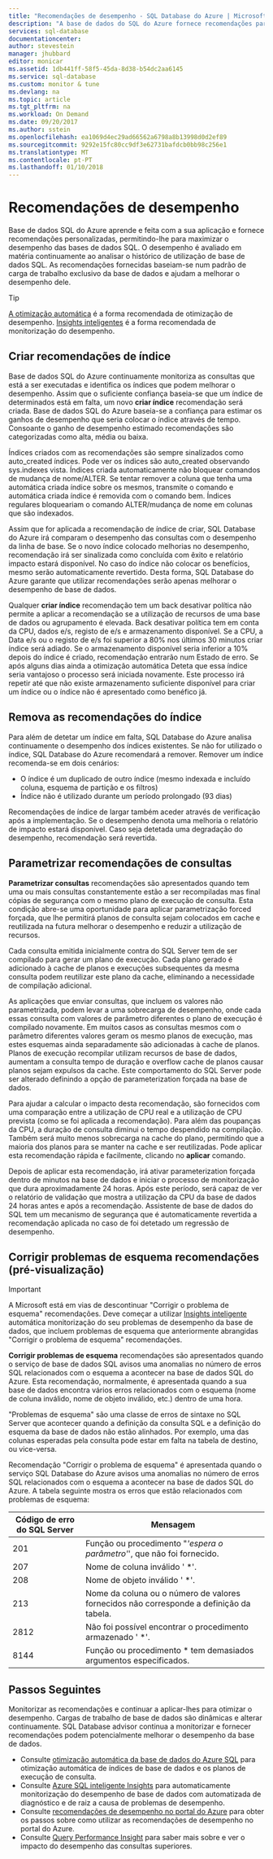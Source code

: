 ```yaml
---
title: "Recomendações de desempenho - SQL Database do Azure | Microsoft Docs"
description: "A base de dados do SQL do Azure fornece recomendações para as bases de dados do SQL Server que pode melhorar o desempenho de consulta atual."
services: sql-database
documentationcenter: 
author: stevestein
manager: jhubbard
editor: monicar
ms.assetid: 1db441ff-58f5-45da-8d38-b54dc2aa6145
ms.service: sql-database
ms.custom: monitor & tune
ms.devlang: na
ms.topic: article
ms.tgt_pltfrm: na
ms.workload: On Demand
ms.date: 09/20/2017
ms.author: sstein
ms.openlocfilehash: ea1069d4ec29ad66562a6798a8b13998d0d2ef89
ms.sourcegitcommit: 9292e15fc80cc9df3e62731bafdcb0bb98c256e1
ms.translationtype: MT
ms.contentlocale: pt-PT
ms.lasthandoff: 01/10/2018
---
```

# <a name="performance-recommendations"></a>Recomendações de desempenho

Base de dados SQL do Azure aprende e feita com a sua aplicação e fornece recomendações personalizadas, permitindo-lhe para maximizar o desempenho das bases de dados SQL. O desempenho é avaliado em matéria continuamente ao analisar o histórico de utilização de base de dados SQL. As recomendações fornecidas baseiam-se num padrão de carga de trabalho exclusivo da base de dados e ajudam a melhorar o desempenho dele.

> [!TIP]
> [A otimização automática](sql-database-automatic-tuning.md) é a forma recomendada de otimização de desempenho. [Insights inteligentes](sql-database-intelligent-insights.md) é a forma recomendada de monitorização do desempenho. 
>

## <a name="create-index-recommendations"></a>Criar recomendações de índice
Base de dados SQL do Azure continuamente monitoriza as consultas que está a ser executadas e identifica os índices que podem melhorar o desempenho. Assim que o suficiente confiança baseia-se que um índice de determinados está em falta, um novo **criar índice** recomendação será criada. Base de dados SQL do Azure baseia-se a confiança para estimar os ganhos de desempenho que seria colocar o índice através de tempo. Consoante o ganho de desempenho estimado recomendações são categorizadas como alta, média ou baixa. 

Índices criados com as recomendações são sempre sinalizados como auto_created índices. Pode ver os índices são auto_created observando sys.indexes vista. Índices criada automaticamente não bloquear comandos de mudança de nome/ALTER. Se tentar remover a coluna que tenha uma automática criada índice sobre os mesmos, transmite o comando e automática criada índice é removida com o comando bem. Índices regulares bloqueariam o comando ALTER/mudança de nome em colunas que são indexados.

Assim que for aplicada a recomendação de índice de criar, SQL Database do Azure irá comparam o desempenho das consultas com o desempenho da linha de base. Se o novo índice colocado melhorias no desempenho, recomendação irá ser sinalizada como concluída com êxito e relatório impacto estará disponível. No caso do índice não colocar os benefícios, mesmo serão automaticamente revertido. Desta forma, SQL Database do Azure garante que utilizar recomendações serão apenas melhorar o desempenho de base de dados.

Qualquer **criar índice** recomendação tem um back desativar política não permite a aplicar a recomendação se a utilização de recursos de uma base de dados ou agrupamento é elevada. Back desativar política tem em conta da CPU, dados e/s, registo de e/s e armazenamento disponível. Se a CPU, a Data e/s ou o registo de e/s foi superior a 80% nos últimos 30 minutos criar índice será adiado. Se o armazenamento disponível seria inferior a 10% depois do índice é criado, recomendação entrarão num Estado de erro. Se após alguns dias ainda a otimização automática Deteta que essa índice seria vantajoso o processo será iniciada novamente. Este processo irá repetir até que não existe armazenamento suficiente disponível para criar um índice ou o índice não é apresentado como benéfico já.

## <a name="drop-index-recommendations"></a>Remova as recomendações do índice
Para além de detetar um índice em falta, SQL Database do Azure analisa continuamente o desempenho dos índices existentes. Se não for utilizado o índice, SQL Database do Azure recomendará a remover. Remover um índice recomenda-se em dois cenários:
* O índice é um duplicado de outro índice (mesmo indexada e incluído coluna, esquema de partição e os filtros)
* Índice não é utilizado durante um período prolongado (93 dias)

Recomendações de índice de largar também aceder através de verificação após a implementação. Se o desempenho denota uma melhoria o relatório de impacto estará disponível. Caso seja detetada uma degradação do desempenho, recomendação será revertida.


## <a name="parameterize-queries-recommendations"></a>Parametrizar recomendações de consultas
**Parametrizar consultas** recomendações são apresentados quando tem uma ou mais consultas constantemente estão a ser recompiladas mas final cópias de segurança com o mesmo plano de execução de consulta. Esta condição abre-se uma oportunidade para aplicar parametrização forced forçada, que lhe permitirá planos de consulta sejam colocados em cache e reutilizada na futura melhorar o desempenho e reduzir a utilização de recursos. 

Cada consulta emitida inicialmente contra do SQL Server tem de ser compilado para gerar um plano de execução. Cada plano gerado é adicionado à cache de planos e execuções subsequentes da mesma consulta podem reutilizar este plano da cache, eliminando a necessidade de compilação adicional. 

As aplicações que enviar consultas, que incluem os valores não parametrizada, podem levar a uma sobrecarga de desempenho, onde cada essas consulta com valores de parâmetro diferentes o plano de execução é compilado novamente. Em muitos casos as consultas mesmos com o parâmetro diferentes valores geram os mesmo planos de execução, mas estes esquemas ainda separadamente são adicionadas à cache de planos. Planos de execução recompilar utilizam recursos de base de dados, aumentam a consulta tempo de duração e overflow cache de planos causar planos sejam expulsos da cache. Este comportamento do SQL Server pode ser alterado definindo a opção de parameterization forçada na base de dados. 

Para ajudar a calcular o impacto desta recomendação, são fornecidos com uma comparação entre a utilização de CPU real e a utilização de CPU prevista (como se foi aplicada a recomendação). Para além das poupanças da CPU, a duração de consulta diminui o tempo despendido na compilação. Também será muito menos sobrecarga na cache do plano, permitindo que a maioria dos planos para se manter na cache e ser reutilizadas. Pode aplicar esta recomendação rápida e facilmente, clicando no **aplicar** comando. 

Depois de aplicar esta recomendação, irá ativar parameterization forçada dentro de minutos na base de dados e iniciar o processo de monitorização que dura aproximadamente 24 horas. Após este período, será capaz de ver o relatório de validação que mostra a utilização da CPU da base de dados 24 horas antes e após a recomendação. Assistente de base de dados do SQL tem um mecanismo de segurança que é automaticamente revertida a recomendação aplicada no caso de foi detetado um regressão de desempenho.

## <a name="fix-schema-issues-recommendations-preview"></a>Corrigir problemas de esquema recomendações (pré-visualização)

> [!IMPORTANT]
> A Microsoft está em vias de descontinuar "Corrigir o problema de esquema" recomendações. Deve começar a utilizar [Insights inteligente](sql-database-intelligent-insights.md) automática monitorização do seu problemas de desempenho da base de dados, que incluem problemas de esquema que anteriormente abrangidas "Corrigir o problema de esquema" recomendações.
> 

**Corrigir problemas de esquema** recomendações são apresentados quando o serviço de base de dados SQL avisos uma anomalias no número de erros SQL relacionados com o esquema a acontecer na base de dados SQL do Azure. Esta recomendação, normalmente, é apresentada quando a sua base de dados encontra vários erros relacionados com o esquema (nome de coluna inválido, nome de objeto inválido, etc.) dentro de uma hora.

"Problemas de esquema" são uma classe de erros de sintaxe no SQL Server que acontecer quando a definição da consulta SQL e a definição do esquema da base de dados não estão alinhados. Por exemplo, uma das colunas esperadas pela consulta pode estar em falta na tabela de destino, ou vice-versa. 

Recomendação "Corrigir o problema de esquema" é apresentada quando o serviço SQL Database do Azure avisos uma anomalias no número de erros SQL relacionados com o esquema a acontecer na base de dados SQL do Azure. A tabela seguinte mostra os erros que estão relacionados com problemas de esquema:

| Código de erro do SQL Server | Mensagem |
| --- | --- |
| 201 |Função ou procedimento "*'espera o parâmetro'*', que não foi fornecido. |
| 207 |Nome de coluna inválido ' *'. |
| 208 |Nome de objeto inválido ' *'. |
| 213 |Nome da coluna ou o número de valores fornecidos não corresponde a definição da tabela. |
| 2812 |Não foi possível encontrar o procedimento armazenado ' *'. |
| 8144 |Função ou procedimento * tem demasiados argumentos especificados. |

## <a name="next-steps"></a>Passos Seguintes
Monitorizar as recomendações e continuar a aplicar-lhes para otimizar o desempenho. Cargas de trabalho de base de dados são dinâmicas e alterar continuamente. SQL Database advisor continua a monitorizar e fornecer recomendações podem potencialmente melhorar o desempenho da base de dados. 

* Consulte [otimização automática da base de dados do Azure SQL](sql-database-automatic-tuning.md) para otimização automática de índices de base de dados e os planos de execução de consulta.
* Consulte [Azure SQL inteligente Insights](sql-database-intelligent-insights.md) para automaticamente monitorização do desempenho de base de dados com automatizada de diagnóstico e de raiz a causa de problemas de desempenho.
* Consulte [recomendações de desempenho no portal do Azure](sql-database-advisor-portal.md) para obter os passos sobre como utilizar as recomendações de desempenho no portal do Azure.
* Consulte [Query Performance Insight](sql-database-query-performance.md) para saber mais sobre e ver o impacto do desempenho das consultas superiores.


